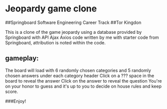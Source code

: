 # Jeopardy game clone

##Springboard Software Engineering Career Track
##Tor Kingdon

This is a clone of the game jeopardy using a database provided by Springboard with API Ajax Axios code written by me with starter code from Springboard, attribution is noted within the code.

## gameplay:
The board will load with 6 randomly chosen categories and 5 randomly chosen answers under each category header
Click on a ??? space in the board to reveal the answer
Click on the answer to reveal the question
You're on your honor to guess and it's up to you to decide on house rules and keep score.

###Enjoy!